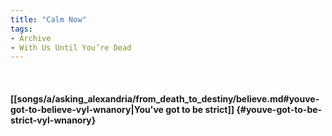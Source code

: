 ```yaml
---
title: "Calm Now"
tags:
- Archive
- With Us Until You’re Dead
---
```

&nbsp;
#### [[songs/a/asking_alexandria/from_death_to_destiny/believe.md#youve-got-to-believe-vyl-wnanory|You've got to be strict]] {#youve-got-to-be-strict-vyl-wnanory}
